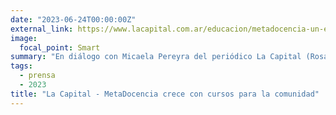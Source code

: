 ```yaml
---
date: "2023-06-24T00:00:00Z"
external_link: https://www.lacapital.com.ar/educacion/metadocencia-un-espacio-que-crece-cursos-gratuitos-la-comunidad-n10071055.html
image:
  focal_point: Smart
summary: "En diálogo con Micaela Pereyra del periódico La Capital (Rosario, Argentina), Romina Pendino y Nicolás Palopoli compartieron la trayectoria y presente de MetaDocencia."
tags:
  - prensa
  - 2023
title: "La Capital - MetaDocencia crece con cursos para la comunidad"
---
```


